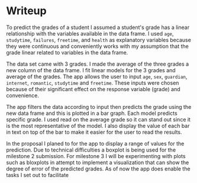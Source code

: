 # Writeup

To predict the grades of a student I assumed a student's grade has a linear relationship with the variables available in the data frame. I used `age`, `studytime`, `failures`, `freetime`, and `health` as explanatory variables because they were continuous and conveniently works with my assumption that the grade linear related to variables in the data frame.

The data set came with 3 grades. I made the average of the three grades a new column of the data frame. I fit linear models for the 3 grades and average of the grades. The app allows the user to input `age`, `sex`, `guardian`, `internet`, `romantic`, `studytime` and  `freetime`. These inputs were chosen because of their significant effect on the response variable (grade) and convenience.

The app filters the data according to input then predicts the grade using the new data frame and this is plotted in a bar graph. Each model predicts specific grade. I used read on the average grade so it can stand out since it is the most representative of the model. I also display the value of each bar in text on top of the bar to make it easier for the user to read the results.

In the proposal I planed to for the app to display a range of values for the prediction. Due to technical difficulties a boxplot is being used for the milestone 2 submission. For milestone 3 I will be experimenting with plots such as bloxplots in attempt to implement a visualization that can show the degree of error of the predicted grades. As of now the app does enable the tasks I set out to facilitate
